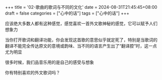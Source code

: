 +++
title = '02-歌曲的歌词与不同的文化'
date = 2024-08-31T21:45:45+08:00
draft = false
categories = ["心中的话"]
tags = ["心中的话"]
+++

应该绝大多数人都有这种感觉，感觉喜欢一首外文歌神秘的感觉，它可以赋予人们想象力

当你打开歌词和翻译功能，你会发现这首歌的意思似乎就定死了，特别是当歌词的翻译不能完全传达原文的意境或韵味、当不同的语言产生出了“翻译腔”时，这一点尤为明显

很多时候，我们品音乐用的是自己的感受与想象

你有特别喜欢的外文歌词吗？